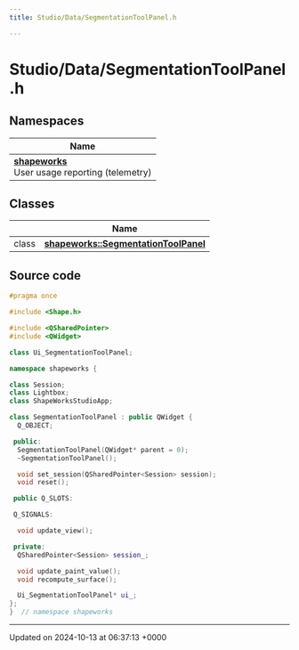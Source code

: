 ```yaml
---
title: Studio/Data/SegmentationToolPanel.h

---
```


# Studio/Data/SegmentationToolPanel.h



## Namespaces

| Name           |
| -------------- |
| **[shapeworks](../Namespaces/namespaceshapeworks.md)** <br>User usage reporting (telemetry)  |

## Classes

|                | Name           |
| -------------- | -------------- |
| class | **[shapeworks::SegmentationToolPanel](../Classes/classshapeworks_1_1SegmentationToolPanel.md)**  |




## Source code

```cpp
#pragma once

#include <Shape.h>

#include <QSharedPointer>
#include <QWidget>

class Ui_SegmentationToolPanel;

namespace shapeworks {

class Session;
class Lightbox;
class ShapeWorksStudioApp;

class SegmentationToolPanel : public QWidget {
  Q_OBJECT;

 public:
  SegmentationToolPanel(QWidget* parent = 0);
  ~SegmentationToolPanel();

  void set_session(QSharedPointer<Session> session);
  void reset();

 public Q_SLOTS:

 Q_SIGNALS:

  void update_view();

 private:
  QSharedPointer<Session> session_;

  void update_paint_value();
  void recompute_surface();

  Ui_SegmentationToolPanel* ui_;
};
}  // namespace shapeworks
```


-------------------------------

Updated on 2024-10-13 at 06:37:13 +0000
